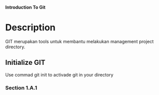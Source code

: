 **Introduction To Git**
# Description
GIT merupakan tools untuk membantu melakukan management project directory.
## Initialize GIT
Use commad git init to activade git in your directory
### Section 1.A.1